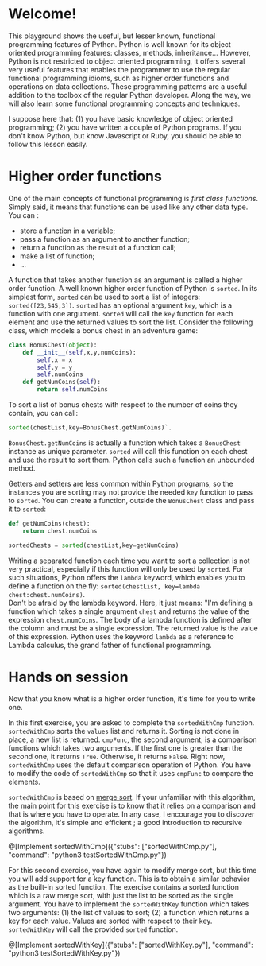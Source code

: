 # Welcome!

This playground shows the useful, but lesser known, functional programming features of Python. Python is well known for its object oriented programming features: classes, methods, inheritance... However, Python is not restricted to object oriented programming, it offers several very useful features that enables the programmer to use the regular functional programming idioms, such as higher order functions and operations on data collections. These programming patterns are a useful addition to the toolbox of the regular Python developer. Along the way, we will also learn some functional programming concepts and techniques.

I suppose here that: (1) you have basic knowledge of object oriented programming; (2) you have written a couple of Python programs. If you don't know Python, but know Javascript or Ruby, you should be able to follow this lesson easily.

# Higher order functions

One of the main concepts of functional programming is *first class functions*. Simply said, it means that functions can be used like any other data type. You can :
 * store a function in a variable;
 * pass a function as an argument to another function;
 * return a function as the result of a function call;
 * make a list of function;
 * ...
 
A function that takes another function as an argument is called a higher order function. A well known higher order function of Python is `sorted`. In its simplest form, `sorted` can be used to sort a list of integers: `sorted([23,545,3])`. `sorted` has an optional argument `key`, which is a function with one argument. `sorted` will call the `key` function for each element and use the returned values to sort the list. Consider the following class, which models a bonus chest in an adventure game:

```python
class BonusChest(object):
    def __init__(self,x,y,numCoins):
        self.x = x
        self.y = y
        self.numCoins
    def getNumCoins(self):
        return self.numCoins
```

To sort a list of bonus chests with respect to the number of coins they contain, you can call: 
```python
sorted(chestList,key=BonusChest.getNumCoins)`.
``` 

`BonusChest.getNumCoins` is actually a function which takes a `BonusChest` instance as unique parameter.  `sorted` will call this function on each chest and use the result to sort them. Python calls such a function an unbounded method.

Getters and setters are less common within Python programs, so the instances you are sorting may not provide the needed `key` function to pass to `sorted`. You can create a function, outside the `BonusChest` class and pass it to `sorted`:

```python
def getNumCoins(chest):
    return chest.numCoins

sortedChests = sorted(chestList,key=getNumCoins)
```

Writing a separated function each time you want to sort a collection is not very practical, especially if this function will only be used by `sorted`. For such situations, Python offers the `lambda` keyword, which enables you to define a function on the fly: `sorted(chestList, key=lambda chest:chest.numCoins)`.   
Don't be afraid by the lambda keyword. Here, it just means: "I'm defining a function which takes a single argument `chest` and returns the value of the expression `chest.numCoins`. The body of a lambda function is defined after the column and must be a single expression. The returned value is the value of this expression. Python uses the keyword `lambda` as a reference to Lambda calculus, the grand father of functional programming.

# Hands on session

Now that you know what is a higher order function, it's time for you to write one. 

In this first exercise, you are asked to complete the `sortedWithCmp` function. `sortedWithCmp` sorts the `values` list and returns it. Sorting is not done in place, a new list is returned. `cmpFunc`, the second argument, is a comparison functions which takes two arguments. If the first one is greater than the second one, it returns `True`. Otherwise, it returns `False`. Right now, `sortedWithCmp` uses the default comparison operation of Python. You have to modify the code of `sortedWithCmp` so that it uses `cmpFunc` to compare the elements.

`sortedWithCmp` is based on [merge sort](https://en.wikipedia.org/wiki/Merge_sort). If your unfamiliar with this algorithm, the main point for this exercise is to know that it relies on a comparison and that is where you have to operate. In any case, I encourage you to discover the algorithm, it's simple and efficient ; a good introduction to recursive algorithms.

@[Implement sortedWithCmp]({"stubs": ["sortedWithCmp.py"], "command": "python3 testSortedWithCmp.py"})

For this second exercise, you have again to modify merge sort, but this time you will add support for a key function. This is to obtain a similar behavior as the built-in sorted function. The exercise contains a sorted function which is a raw merge sort, with just the list to be sorted as the single argument. You have to implement the `sortedWithKey` function which takes two arguments: (1) the list of values to sort; (2) a function which returns a key for each value. Values are sorted with respect to their key. `sortedWithKey` will call the provided `sorted` function.

@[Implement sortedWithKey]({"stubs": ["sortedWithKey.py"], "command": "python3 testSortedWithKey.py"})

